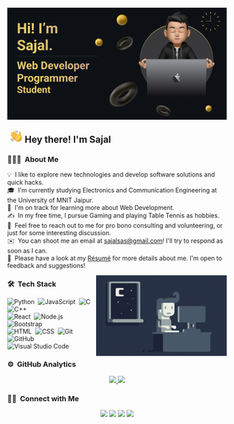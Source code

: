 ![Sajal Banner](https://github.com/sajalsas/sajalsas/blob/cbd2e65021791c458dab247fde537ebdccf44914/Make%20your%20README.png)

<img alt="Night Coding" src="./Hand%20Wave.gif" width='40' align="left"/><h2>Hey there! I'm Sajal</h2>

<!-- ## 👋 &nbsp;Hey there! I'm Sajal -->

### 👨🏻‍💻 &nbsp;About Me

💡 &nbsp;I like to explore new technologies and develop software solutions and quick hacks.\
🎓 &nbsp;I'm currently studying Electronics and Communication Engineering at the University of MNIT Jaipur.\
🌱 &nbsp;I'm on track for learning more about Web Development.\
✍️ &nbsp;In my free time, I pursue Gaming and playing Table Tennis as hobbies.\
💬 &nbsp;Feel free to reach out to me for pro bono consulting and volunteering, or just for some interesting discussion.\
✉️ &nbsp;You can shoot me an email at sajalsas@gmail.com! I'll try to respond as soon as I can.\
📄 &nbsp;Please have a look at my [Résumé](https://drive.google.com/file/d/1wF9oOMl_0ZRJMKpSsq7-hshZs4MJXMZw/view?usp=sharing) for more details about me. I'm open to feedback and suggestions!

<img alt="Night Coding" src="https://github.com/sajalsas/sajalsas/blob/b5f8ecdce7da27bcabc16e4b76f8d048517ea21b/Night-Coding.gif" align="right"/>

### 🛠 &nbsp;Tech Stack

![Python](https://img.shields.io/badge/-Python-05122A?style=flat&logo=python)&nbsp;
![JavaScript](https://img.shields.io/badge/-JavaScript-05122A?style=flat&logo=javascript)&nbsp;
![C](https://img.shields.io/badge/-C-05122A?style=flat&logo=C&logoColor=A8B9CC)&nbsp;
![C++](https://img.shields.io/badge/-C++-05122A?style=flat&logo=C%2B%2B&logoColor=00599C)\
![React](https://img.shields.io/badge/-React-05122A?style=flat&logo=react)&nbsp;
![Node.js](https://img.shields.io/badge/-Node.js-05122A?style=flat&logo=node.js)&nbsp;
![Bootstrap](https://img.shields.io/badge/-Bootstrap-05122A?style=flat&logo=bootstrap&logoColor=563D7C)\
![HTML](https://img.shields.io/badge/-HTML-05122A?style=flat&logo=HTML5)&nbsp;
![CSS](https://img.shields.io/badge/-CSS-05122A?style=flat&logo=CSS3&logoColor=1572B6)&nbsp;
![Git](https://img.shields.io/badge/-Git-05122A?style=flat&logo=git)\
![GitHub](https://img.shields.io/badge/-GitHub-05122A?style=flat&logo=github)&nbsp;
![Visual Studio Code](https://img.shields.io/badge/-Visual%20Studio%20Code-05122A?style=flat&logo=visual-studio-code&logoColor=007ACC)&nbsp;









### ⚙️ &nbsp;GitHub Analytics

<p align="center">
<a href="https://github.com/sajalsas">
  <img height="180em" src="https://github-readme-stats-eight-theta.vercel.app/api?username=sajalsas&show_icons=true&theme=algolia&include_all_commits=true&count_private=true"/>
  <img height="180em" src="https://github-readme-stats-eight-theta.vercel.app/api/top-langs/?username=sajalsas&layout=compact&langs_count=8&theme=algolia"/>
</a>
</p>

### 🤝🏻 &nbsp;Connect with Me

<p align="center">
<a href="https://www.linkedin.com/in/sajal-kumar-singh-794aa1228/"><img src="https://img.shields.io/badge/-Sajal%20Kumar%20Singh-0077B5?style=flat&logo=Linkedin&logoColor=white"/></a>
<a href="sajalsas@gmail.com"><img src="https://img.shields.io/badge/-sajalsas@gmail.com-D14836?style=flat&logo=Gmail&logoColor=white"/></a>
<a href="https://instagram.com/sajalsas"><img src="https://img.shields.io/badge/-@sajalsas_-E4405F?style=flat&logo=Instagram&logoColor=white"/></a>
<a href="https://facebook.com/sajalsas"><img src="https://img.shields.io/badge/-@sajalsas-1877F2?style=flat&logo=Facebook&logoColor=white"/></a>
</p>
